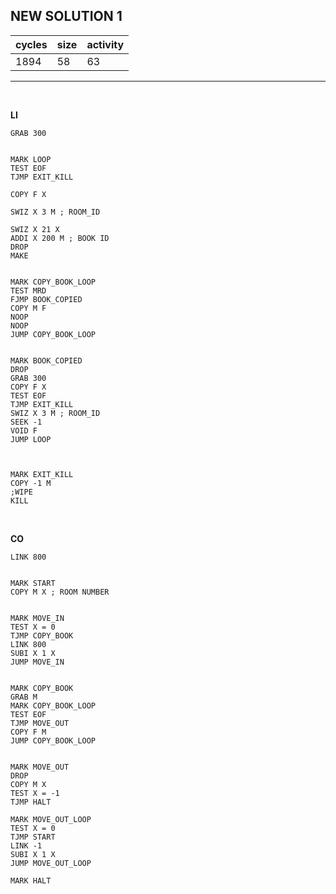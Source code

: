 ## NEW SOLUTION 1

| cycles | size | activity |
| ------ | ---- | -------- |
| 1894 | 58 | 63 |
<hr>
<br>

**LI**

```
GRAB 300


MARK LOOP
TEST EOF
TJMP EXIT_KILL

COPY F X

SWIZ X 3 M ; ROOM_ID

SWIZ X 21 X
ADDI X 200 M ; BOOK ID
DROP
MAKE


MARK COPY_BOOK_LOOP
TEST MRD
FJMP BOOK_COPIED
COPY M F
NOOP
NOOP
JUMP COPY_BOOK_LOOP


MARK BOOK_COPIED
DROP
GRAB 300
COPY F X
TEST EOF
TJMP EXIT_KILL
SWIZ X 3 M ; ROOM_ID
SEEK -1
VOID F
JUMP LOOP



MARK EXIT_KILL
COPY -1 M
;WIPE
KILL
```

<br>

**CO**

```
LINK 800


MARK START
COPY M X ; ROOM NUMBER


MARK MOVE_IN
TEST X = 0
TJMP COPY_BOOK
LINK 800
SUBI X 1 X
JUMP MOVE_IN


MARK COPY_BOOK
GRAB M
MARK COPY_BOOK_LOOP
TEST EOF
TJMP MOVE_OUT
COPY F M
JUMP COPY_BOOK_LOOP


MARK MOVE_OUT
DROP
COPY M X
TEST X = -1
TJMP HALT

MARK MOVE_OUT_LOOP
TEST X = 0
TJMP START
LINK -1
SUBI X 1 X
JUMP MOVE_OUT_LOOP

MARK HALT





```
